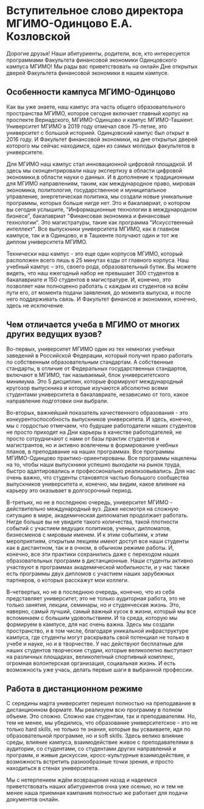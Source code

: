 # Вступительное слово директора МГИМО-Одинцово Е.А. Козловской

Дорогие друзья! Наши абитуриенты, родители, все, кто интересуется программами Факультета финансовой экономики Одинцовского кампуса МГИМО! Мы рады вас приветствовать на онлайн Дне открытых дверей Факультета финансовой экономики в нашем кампусе. 

## Особенности кампуса МГИМО-Одинцово 

Как вы уже знаете, наш кампус эта часть общего образовательного пространства МГИМО, которое сегодня включает главный корпус на проспекте Вернадского, МГИМО-Одинцово и кампус МГИМО-Ташкент. Университет МГИМО в 2019 году отмечал свое 75-летие, это университет с большой историей. Одинцовский кампус был открыт в 2016 году. И Факультет финансовой экономики, на дне открытых дверей которого мы сейчас находимся, один из самых молодых факультетов в университете.

Для МГИМО наш кампус стал инновационной цифровой площадкой. И здесь мы сконцентрировали нашу экспертизу в области цифровой экономики,в области науки о данных. И в дополнение к традиционным для МГИМО направлениям, таким, как международное право, мировая экономика, политология, государственное и муниципальное управление, энергетическая политика, мы создали новые уникальные программы, которых больше нигде нет. Это и бакалавриат, о котором вы сегодня услышите, "Информационные технологии в международном бизнесе", бакалавриат "Финансовая экономика и финансовые технологии". Это магистратуры, такие как программа "Искусственный интеллект". Все выпускники университета МГИМО, как в главном кампусе, так и в Одинцово, и в Ташкенте получают один и тот же диплом университета МГИМО. 

Технически наш кампус - это еще один корпусов МГИМО, который расположен всего лишь в 25 минутах езды от главного корпуса. Наш учебный кампус – это, своего рода, образовательный бутик. Вы можете видеть, что наш ежегодный набор не превышает 300 студентов в бакалавриате и 150 студентов в магистратуре. И, конечно, это позволяет нам полноценно работать с каждым из студентов на всём пути его, от момента подачи заявления, до момента выпуска, и после него поддерживать связь. И Факультет финансов и экономики, конечно, здесь не исключение.

## Чем отличается учеба в МГИМО от многих других ведущих вузов? 

Во-первых, университет МГИМО один из тех немногих учебных заведений в Российской Федерации, который получил право работать по собственным образовательным стандартам. А собственные стандарты, в отличие от Федеральных государственных стандартов, включают в МГИМО, так называемый, блок университетского минимума. Это 5 дисциплин, которые формируют международный кругозор выпускника и которые изучаются абсолютно всеми студентами университета в бакалавриате, независимо от того, какое направление подготовки они выбрали.

Во-вторых, важнейший показатель качественного образования - это конкурентоспособность выпускников университета. И здесь, конечно, мы с гордостью отмечаем, что будущие работодатели наших студентов не просто приходят на Дни карьеры в качестве работодателей, не просто сотрудничают с нами от базы практик студентов и магистрантов, но и активно вовлечены в формирование учебных планов, в преподавание на наших программах. Все программы МГИМО-Одинцово практико-ориентированы. Все программы нацелены на то, чтобы наши выпускники успешно выходили на рынок труда, быстро адаптировались и профессионально реализовывались.
Для нас очень важно, что студенты становятся частью большого сообщества выпускников университета и, конечно, мы видим, какое влияние на карьеру это оказывает в долгосрочный период.

В-третьих, но не в последнюю очередь, университет МГИМО - действительно международный вуз. Даже несмотря на сложную ситуацию в мире, академическая дипломатия продолжает работать. Нигде больше вы не увидите такого количества, такой плотности событий с участием ведущих политиков, ученых, дипломатов, бизнесменов с мировым именем. И к этим событиям, к этим мероприятиям, открытым лекциям имеют доступ все наши студенты как в дистантном, так и в очном, в обычном режиме работы. 
И, конечно, все эти практики сохранились даже с переходом наших образовательных программ в дистанционные. Наши студенты активно участвуют в программах академической мобильности, и у нас также есть программы двух дипломов с участием наших зарубежных партнеров, о которых расскажут мои коллеги. 

В-четвертых, но не в последнюю очередь, конечно, что из себя представляет университет, это не только аудиторная работа, это не только занятия, лекции, семинары, но и студенческая жизнь. Это, наверно, самый лучший, самый важный кусок в жизни, который мы все вспоминаем с большим удовольствием. И та среда, которую мы формируем в кампусе, для нас очень важна. 
Здесь мы создали пространство, и в том числе, благодаря уникальной инфраструктуре кампуса, где студенты могут раскрывать свой потенциал не только в учебе и науке, но и в творчестве. У нас действуют бесплатные для наших студентов творческие студии, которые великолепно выступают на различных площадках, великолепный спортивный комплекс, огромная волонтерская организация, социальная жизнь. И есть возможность уже учась, делать первые шаги в выбранной профессии.

## Работа в дистанционном режиме 

С середины марта университет перешел полностью на преподавание в дистанционном формате. Мы реализуем всю программу в полном объеме.
Это сложно. Сложно как студентам, так и преподавателям. Но, тем не менее, мы убедились, что образование университетское - это не только hard skills, не только те знания, которые вы усваиваете, идя по образовательной программе, но и soft skills. Здесь велико влияние среды, влияние кампуса, взаимодействие живое с преподавателями в аудитории, со студентами, со студентами других направлений и программ, и живые дискуссии, кросс-культурные взаимодействия, и возможность встретить разнообразные точки зрения, и просто находиться в стенах университета.

Мы с нетерпением ждём возвращения назад и надеемся приветствовать наших абитуриентов очна уже осенью, но и тем не менее наша приемная кампания полностью же работает для подачи документов онлайн.
